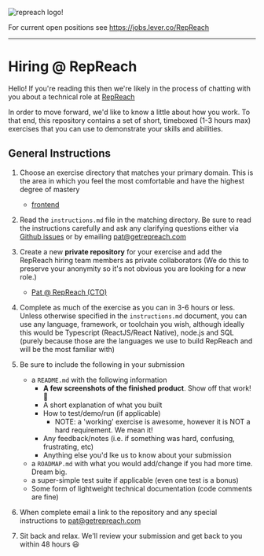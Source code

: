 ![repreach logo!](https://user-images.githubusercontent.com/8173045/188524028-4d2bf381-ead6-45f1-950a-40448e1fca29.png)

For current open positions see <https://jobs.lever.co/RepReach>

------------------

# Hiring @ RepReach

Hello! If you're reading this then we're likely in the process of chatting with you about a technical role at [RepReach](https://getrepreach.com)

In order to move forward, we'd like to know a little about how you work. To that end, this repository contains a set of short, timeboxed (1-3 hours max) exercises that you can use to demonstrate your skills and abilities.


## General Instructions

1. Choose an exercise directory that matches your primary domain. This is the area in which you feel the most comfortable and have the highest degree of mastery
    * [frontend](frontend/instructions.md)

2. Read the `instructions.md` file in the matching directory. Be sure to read the instructions carefully and ask any clarifying questions either via [Github issues](https://github.com/pdepip/hiring-exercises/issues) or by emailing pat@getrepreach.com

3. Create a new **private repository** for your exercise and add the RepReach hiring team members as private collaborators (We do this to preserve your anonymity so it's not obvious you are looking for a new role.)
    * [Pat @ RepReach (CTO)](https://github.com/pdepip) 

4. Complete as much of the exercise as you can in 3-6 hours or less. Unless otherwise specified in the `instructions.md` document, you can use any language, framework, or toolchain you wish, although ideally this would be Typescript (ReactJS/React Native), node.js and SQL (purely because those are the languages we use to build RepReach and will be the most familiar with)

5. Be sure to include the following in your submission
    * a `README.md` with the following information
        * **A few screenshots of the finished product**. Show off that work! 📸
        * A short explanation of what you built
        * How to test/demo/run (if applicable)
            * NOTE: a 'working' exercise is awesome, however it is NOT a hard requirement. We mean it!
        * Any feedback/notes (i.e. if something was hard, confusing, frustrating, etc)
        * Anything else you'd lke us to know about your submission
    * a `ROADMAP.md` with what you would add/change if you had more time. Dream big.
    * a super-simple test suite if applicable (even one test is a bonus)
    * Some form of lightweight technical documentation (code comments are fine)

5. When complete email a link to the repository and any special instructions to pat@getrepreach.com

6. Sit back and relax. We'll review your submission and get back to you within 48 hours :smiley:

